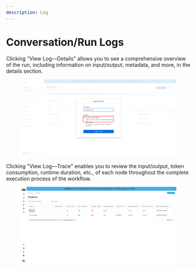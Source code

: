 ```yaml
---
description: Log
---
```


# Conversation/Run Logs

Clicking "View Log—Details" allows you to see a comprehensive overview of the run, including information on input/output, metadata, and more, in the details section.

<figure><img src="../../../.gitbook/assets/image (6) (1) (1).png" alt=""><figcaption></figcaption></figure>

Clicking "View Log—Trace" enables you to review the input/output, token consumption, runtime duration, etc., of each node throughout the complete execution process of the workflow.

<figure><img src="../../../.gitbook/assets/image (7) (1) (1).png" alt=""><figcaption></figcaption></figure>
